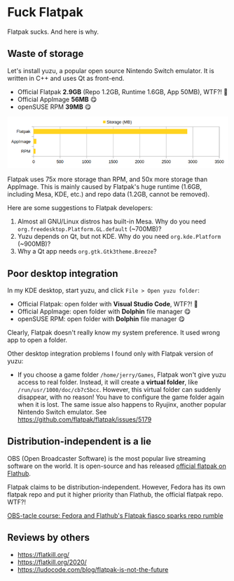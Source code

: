 # Fuck Flatpak

Flatpak sucks. And here is why.

## Waste of storage

Let's install yuzu, a popular open source Nintendo Switch emulator. It is written in C++ and uses Qt as front-end.

- Official Flatpak **2.9GB** (Repo 1.2GB, Runtime 1.6GB, App 50MB), WTF?! 🤮
- Official AppImage **56MB** 😋
- openSUSE RPM **39MB** 😋

![yuzu storage usage](./images/storage.png)

Flatpak uses 75x more storage than RPM, and 50x more storage than AppImage. This is mainly caused by Flatpak's huge runtime (1.6GB, including Mesa, KDE, etc.) and repo data (1.2GB, cannot be removed).

Here are some suggestions to Flatpak developers:

1. Almost all GNU/Linux distros has built-in Mesa. Why do you need `org.freedesktop.Platform.GL.default` (~700MB)?
2. Yuzu depends on Qt, but not KDE. Why do you need `org.kde.Platform` (~900MB)?
3. Why a Qt app needs `org.gtk.Gtk3theme.Breeze`?

## Poor desktop integration

In my KDE desktop, start yuzu, and click `File > Open yuzu folder`:

- Official Flatpak: open folder with **Visual Studio Code**, WTF?! 🤮
- Official AppImage: open folder with **Dolphin** file manager 😋
- openSUSE RPM: open folder with **Dolphin** file manager 😋

Clearly, Flatpak doesn't really know my system preference. It used wrong app to open a folder.

Other desktop integration problems I found only with Flatpak version of yuzu:

- If you choose a game folder `/home/jerry/Games`, Flatpak won't give yuzu access to real folder. Instead, it will create a **virtual folder**, like `/run/usr/1000/doc/cb7c5bcc`. However, this virtual folder can suddenly disappear, with no reason! You have to configure the game folder again when it is lost. The same issue also happens to Ryujinx, another popular Nintendo Switch emulator. See <https://github.com/flatpak/flatpak/issues/5179>

## Distribution-independent is a lie

OBS (Open Broadcaster Software) is the most popular live streaming software on the world. It is open-source and has released [official flatpak on Flathub](https://flathub.org/apps/com.obsproject.Studio).

Flatpak claims to be distribution-independent. However, Fedora has its own flatpak repo and put it higher priority than Flathub, the official flatpak repo. WTF?!

[OBS-tacle course: Fedora and Flathub's Flatpak fiasco sparks repo rumble](https://www.theregister.com/2025/02/25/fedora_obs_flatpak_dispute/)

## Reviews by others

- https://flatkill.org/
- https://flatkill.org/2020/
- https://ludocode.com/blog/flatpak-is-not-the-future
